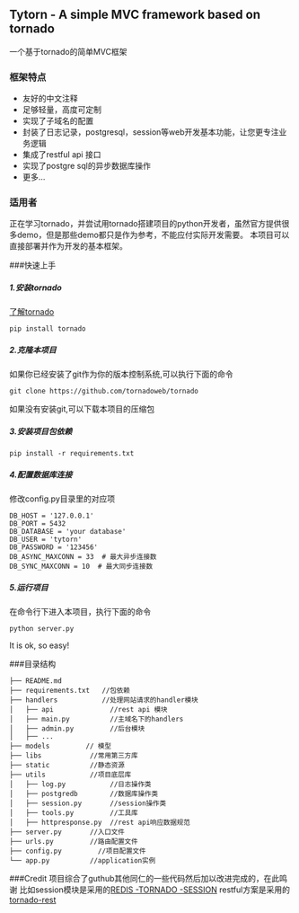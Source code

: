## Tytorn - A simple MVC framework based on tornado
一个基于tornado的简单MVC框架


### 框架特点
- 友好的中文注释
- 足够轻量，高度可定制
- 实现了子域名的配置
- 封装了日志记录，postgresql，session等web开发基本功能，让您更专注业务逻辑
- 集成了restful api 接口
- 实现了postgre sql的异步数据库操作
- 更多...

### 适用者
正在学习tornado，并尝试用tornado搭建项目的python开发者，虽然官方提供很多demo，但是那些demo都只是作为参考，不能应付实际开发需要。
本项目可以直接部署并作为开发的基本框架。

###快速上手

##### 1.安装tornado

[了解tornado](https://github.com/tornadoweb/tornado "了解tornado")

```shell
pip install tornado
```

##### 2.克隆本项目
如果你已经安装了git作为你的版本控制系统,可以执行下面的命令
```
git clone https://github.com/tornadoweb/tornado
```
如果没有安装git,可以下载本项目的压缩包

#####  3.安装项目包依赖
```
pip install -r requirements.txt
```

#####   4.配置数据库连接
修改config.py目录里的对应项
```
DB_HOST = '127.0.0.1'
DB_PORT = 5432
DB_DATABASE = 'your database'
DB_USER = 'tytorn'
DB_PASSWORD = '123456'
DB_ASYNC_MAXCONN = 33  # 最大异步连接数
DB_SYNC_MAXCONN = 10  # 最大同步连接数
```
#####  5.运行项目
在命令行下进入本项目，执行下面的命令
```
python server.py
```

It is ok, so easy!

###目录结构
```
├── README.md
├── requirements.txt   //包依赖
├── handlers           //处理网站请求的handler模块
│   ├── api              //rest api 模块
│   ├── main.py          //主域名下的handlers
│   ├── admin.py         //后台模块
│   ├── ...
├── models         // 模型
├── libs            //常用第三方库
├── static          //静态资源
├── utils           //项目底层库
│   ├── log.py           //日志操作类
│   ├── postgredb        //数据库操作类
│   ├── session.py       //session操作类
│   ├── tools.py         //工具库
│   ├── httpresponse.py  //rest api响应数据规范
├── server.py       //入口文件
├── urls.py         //路由配置文件
├── config.py         //项目配置文件
└── app.py          //application实例
```
###Credit
项目综合了guthub其他同仁的一些代码然后加以改进完成的，在此鸣谢
比如session模块是采用的[REDIS -TORNADO -SESSION](https://github.com/zs1621/tornado-redis-session)
restful方案是采用的[tornado-rest](https://github.com/rancavil/tornado-rest)
